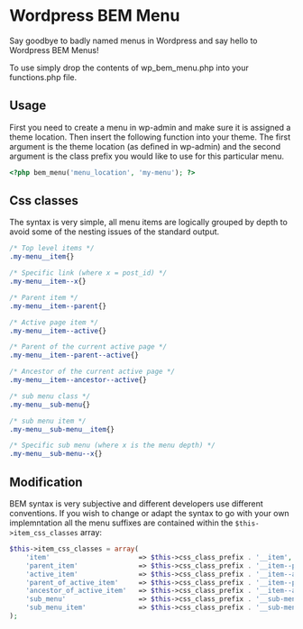 # Wordpress BEM Menu

Say goodbye to badly named menus in Wordpress and say hello to Wordpress BEM Menus!

To use simply drop the contents of wp_bem_menu.php into your functions.php file.


## Usage

First you need to create a menu in wp-admin and make sure it is assigned a theme location. Then insert the following function into your theme. The first argument is the theme location (as defined in wp-admin) and the second argument is the class prefix you would like to use for this particular menu.

```php
<?php bem_menu('menu_location', 'my-menu'); ?>
```

## Css classes

The syntax is very simple, all menu items are logically grouped by depth to avoid some of the nesting issues of the standard output.

```css
/* Top level items */
.my-menu__item{}

/* Specific link (where x = post_id) */
.my-menu__item--x{}

/* Parent item */
.my-menu__item--parent{}

/* Active page item */
.my-menu__item--active{}

/* Parent of the current active page */
.my-menu__item--parent--active{}

/* Ancestor of the current active page */
.my-menu__item--ancestor--active{}

/* sub menu class */
.my-menu__sub-menu{}

/* sub menu item */
.my-menu__sub-menu__item{}

/* Specific sub menu (where x is the menu depth) */
.my-menu__sub-menu--x{}

```

## Modification

BEM syntax is very subjective and different developers use different conventions. If you wish to change or adapt the syntax to go with your own implemntation all the menu suffixes are contained within the `$this->item_css_classes` array:

```php
$this->item_css_classes = array(
    'item'                      => $this->css_class_prefix . '__item',
    'parent_item'               => $this->css_class_prefix . '__item--parent',
    'active_item'               => $this->css_class_prefix . '__item--active',
    'parent_of_active_item'     => $this->css_class_prefix . '__item--parent--active',
    'ancestor_of_active_item'   => $this->css_class_prefix . '__item--ancestor--active',
    'sub_menu'                  => $this->css_class_prefix . '__sub-menu',
    'sub_menu_item'             => $this->css_class_prefix . '__sub-menu__item',
);

```





